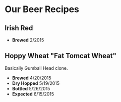 # Our Beer Recipes
## Irish Red 
* **Brewed** 2/2015

## Hoppy Wheat "Fat Tomcat Wheat"
Basically Gumball Head clone.
* **Brewed** 4/20/2015
* **Dry Hopped** 5/19/2015
* **Bottled** 5/26/2015
* **Expected** 6/15/2015
